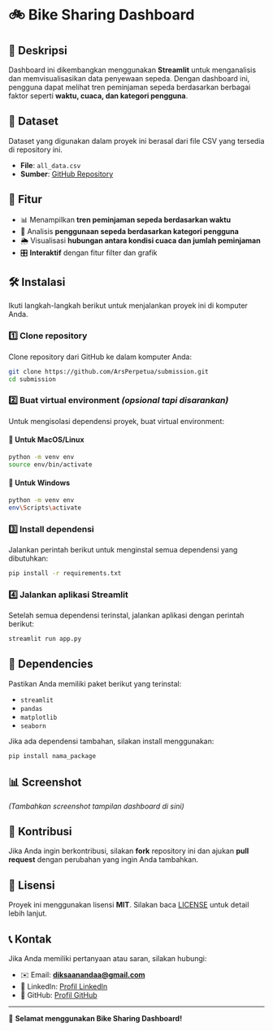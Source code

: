 # 🚲 Bike Sharing Dashboard

## 📌 Deskripsi

Dashboard ini dikembangkan menggunakan **Streamlit** untuk menganalisis dan memvisualisasikan data penyewaan sepeda. Dengan dashboard ini, pengguna dapat melihat tren peminjaman sepeda berdasarkan berbagai faktor seperti **waktu, cuaca, dan kategori pengguna**.

## 📂 Dataset

Dataset yang digunakan dalam proyek ini berasal dari file CSV yang tersedia di repository ini.

- **File**: `all_data.csv`
- **Sumber**: [GitHub Repository](https://github.com/ArsPerpetua/submission)

## 🚀 Fitur

- 📊 Menampilkan **tren peminjaman sepeda berdasarkan waktu**
- 👥 Analisis **penggunaan sepeda berdasarkan kategori pengguna**
- 🌦️ Visualisasi **hubungan antara kondisi cuaca dan jumlah peminjaman**
- 🎛️ **Interaktif** dengan fitur filter dan grafik

## 🛠️ Instalasi

Ikuti langkah-langkah berikut untuk menjalankan proyek ini di komputer Anda.

### 1️⃣ Clone repository

Clone repository dari GitHub ke dalam komputer Anda:

```bash
git clone https://github.com/ArsPerpetua/submission.git
cd submission
```

### 2️⃣ Buat virtual environment *(opsional tapi disarankan)*

Untuk mengisolasi dependensi proyek, buat virtual environment:

#### 🔹 Untuk MacOS/Linux
```bash
python -m venv env
source env/bin/activate
```

#### 🔹 Untuk Windows
```bash
python -m venv env
env\Scripts\activate
```

### 3️⃣ Install dependensi

Jalankan perintah berikut untuk menginstal semua dependensi yang dibutuhkan:

```bash
pip install -r requirements.txt
```

### 4️⃣ Jalankan aplikasi Streamlit

Setelah semua dependensi terinstal, jalankan aplikasi dengan perintah berikut:

```bash
streamlit run app.py
```

## 📌 Dependencies

Pastikan Anda memiliki paket berikut yang terinstal:

- `streamlit`
- `pandas`
- `matplotlib`
- `seaborn`

Jika ada dependensi tambahan, silakan install menggunakan:

```bash
pip install nama_package
```

## 📊 Screenshot

*(Tambahkan screenshot tampilan dashboard di sini)*

## 🤝 Kontribusi

Jika Anda ingin berkontribusi, silakan **fork** repository ini dan ajukan **pull request** dengan perubahan yang ingin Anda tambahkan.

## 📜 Lisensi

Proyek ini menggunakan lisensi **MIT**. Silakan baca [LICENSE](LICENSE) untuk detail lebih lanjut.

## 📞 Kontak

Jika Anda memiliki pertanyaan atau saran, silakan hubungi:

- ✉️ Email: **diksaanandaa@gmail.com**
- 🔗 LinkedIn: [Profil LinkedIn](https://www.linkedin.com/dicksa/)
- 🐙 GitHub: [Profil GitHub](https://github.com/ArsPerpetua)

---

🚀 **Selamat menggunakan Bike Sharing Dashboard!**
